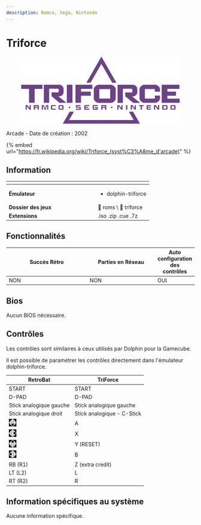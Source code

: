 ```yaml
---
description: Namco, Sega, Nintendo
---
```


# Triforce

<div align="left">

<figure><picture><source srcset="https://raw.githubusercontent.com/fabricecaruso/es-theme-carbon/91d85c7849cc550b0cac4e75cb8e0923d3b61b5e/art/logos/triforce-w.svg" media="(prefers-color-scheme: dark)"><img src="https://raw.githubusercontent.com/fabricecaruso/es-theme-carbon/52ff37c9e265587d006945a2ba695b5a962b3a3d/art/logos/triforce.svg" alt=""></picture><figcaption></figcaption></figure>

</div>

Arcade - Date de création : 2002

{% embed url="https://fr.wikipedia.org/wiki/Triforce_(syst%C3%A8me_d'arcade)" %}

## Information

<table data-header-hidden><thead><tr><th width="224"></th><th></th></tr></thead><tbody><tr><td><strong>Émulateur</strong></td><td><ul><li>dolphin-triforce</li></ul></td></tr><tr><td><strong>Dossier des jeux</strong></td><td><span data-gb-custom-inline data-tag="emoji" data-code="1f4c2">📂</span> roms \ <span data-gb-custom-inline data-tag="emoji" data-code="1f4c2">📂</span> triforce</td></tr><tr><td><strong>Extensions</strong></td><td>.iso .zip .cue .7z</td></tr></tbody></table>

## Fonctionnalités

<table><thead><tr><th width="245">Succès Rétro</th><th width="200">Parties en Réseau</th><th>Auto configuration des contrôles</th></tr></thead><tbody><tr><td>NON</td><td>NON</td><td>OUI</td></tr></tbody></table>

## Bios

Aucun BIOS nécessaire.

## Contrôles

Les contrôles sont similaires à ceux utilisés par Dolphin pour la Gamecube.

Il est possible de paramétrer les contrôles directement dans l'émulateur dolphin-triforce.

| RetroBat                                                                           | TriForce                     |
| ---------------------------------------------------------------------------------- | ---------------------------- |
| START                                                                              | START                        |
| D-PAD                                                                              | D-PAD                        |
| Stick analogique gauche                                                            | Stick analogique gauche      |
| Stick analogique droit                                                             | Stick analogique  - C-Stick  |
| ![A](<../../../../.gitbook/assets/image (19).png>)                                 | A                            |
| ![B](<../../../../.gitbook/assets/image (6).png>)                                  | X                            |
| <img src="../../../../.gitbook/assets/image (34).png" alt="" data-size="original"> | Y (RESET)                    |
| <img src="../../../../.gitbook/assets/image (32).png" alt="" data-size="line">     | B                            |
| RB (R1)                                                                            | Z (extra credit)             |
| LT (L2)                                                                            | L                            |
| RT (R2)                                                                            | R                            |

## Information spécifiques au système

Aucune information spécifique.


